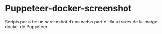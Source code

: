 # Puppeteer-docker-screenshot
Scripts per a fer un screenshot d'una web o part d'ella a través de la imatge docker de Puppeteer
